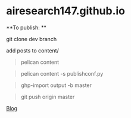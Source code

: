 # airesearch147.github.io

**To publish: **

git clone dev branch

add posts to content/

> pelican content

> pelican content -s publishconf.py

> ghp-import output -b master

> git push origin master

[Blog](https://airesearch147.github.io/)

